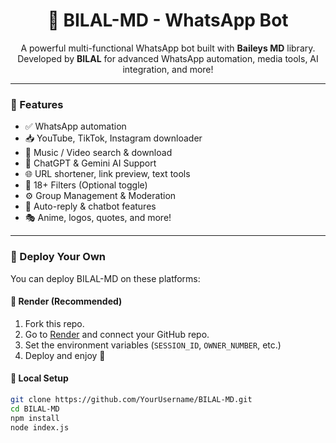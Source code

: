 <h1 align="center">💠 BILAL-MD - WhatsApp Bot</h1>
<p align="center">
   A powerful multi-functional WhatsApp bot built with <b>Baileys MD</b> library.
   <br>
   Developed by <b>BILAL</b> for advanced WhatsApp automation, media tools, AI integration, and more!
</p>

---

### 📌 Features

- ✅ WhatsApp automation
- 📥 YouTube, TikTok, Instagram downloader
- 🎵 Music / Video search & download
- 🧠 ChatGPT & Gemini AI Support
- 🌐 URL shortener, link preview, text tools
- 🔞 18+ Filters (Optional toggle)
- ⚙️ Group Management & Moderation
- 💬 Auto-reply & chatbot features
- 🎭 Anime, logos, quotes, and more!

---

### 🚀 Deploy Your Own

You can deploy BILAL-MD on these platforms:

#### 🔸 Render (Recommended)

1. Fork this repo.
2. Go to [Render](https://render.com) and connect your GitHub repo.
3. Set the environment variables (`SESSION_ID`, `OWNER_NUMBER`, etc.)
4. Deploy and enjoy 🎉

#### 🔹 Local Setup

```bash
git clone https://github.com/YourUsername/BILAL-MD.git
cd BILAL-MD
npm install
node index.js